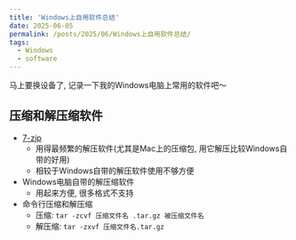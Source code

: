 ```yaml
---
title: 'Windows上自用软件总结'
date: 2025-06-05
permalink: /posts/2025/06/Windows上自用软件总结/
tags:
  - Windows
  - software
---
```


马上要换设备了, 记录一下我的Windows电脑上常用的软件吧～

压缩和解压缩软件
------
- [7-zip](https://www.7-zip.org/)
  - 用得最频繁的解压软件(尤其是Mac上的压缩包, 用它解压比较Windows自带的好用)
  - 相较于Windows自带的解压软件使用不够方便
- Windows电脑自带的解压缩软件
  - 用起来方便, 很多格式不支持
- 命令行压缩和解压缩
  - 压缩: `tar -zcvf 压缩文件名 .tar.gz 被压缩文件名`
  - 解压缩: `tar -zxvf 压缩文件名.tar.gz`





